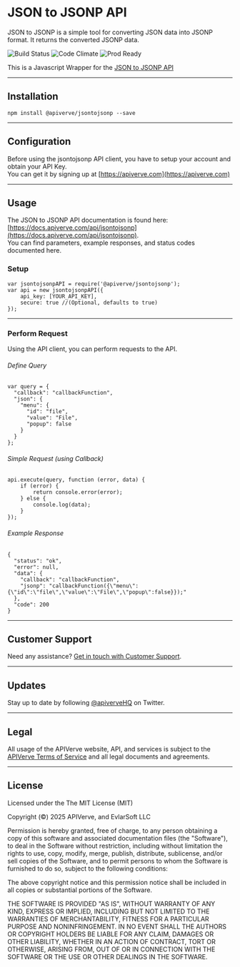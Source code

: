 JSON to JSONP API
============

JSON to JSONP is a simple tool for converting JSON data into JSONP format. It returns the converted JSONP data.

![Build Status](https://img.shields.io/badge/build-passing-green)
![Code Climate](https://img.shields.io/badge/maintainability-B-purple)
![Prod Ready](https://img.shields.io/badge/production-ready-blue)

This is a Javascript Wrapper for the [JSON to JSONP API](https://apiverve.com/marketplace/api/jsontojsonp)

---

## Installation
	npm install @apiverve/jsontojsonp --save

---

## Configuration

Before using the jsontojsonp API client, you have to setup your account and obtain your API Key.  
You can get it by signing up at [https://apiverve.com](https://apiverve.com)

---

## Usage

The JSON to JSONP API documentation is found here: [https://docs.apiverve.com/api/jsontojsonp](https://docs.apiverve.com/api/jsontojsonp).  
You can find parameters, example responses, and status codes documented here.

### Setup

```
var jsontojsonpAPI = require('@apiverve/jsontojsonp');
var api = new jsontojsonpAPI({
    api_key: [YOUR_API_KEY],
    secure: true //(Optional, defaults to true)
});
```

---


### Perform Request
Using the API client, you can perform requests to the API.

###### Define Query

```
var query = {
  "callback": "callbackFunction",
  "json": {
    "menu": {
      "id": "file",
      "value": "File",
      "popup": false
    }
  }
};
```

###### Simple Request (using Callback)

```
api.execute(query, function (error, data) {
    if (error) {
        return console.error(error);
    } else {
        console.log(data);
    }
});
```

###### Example Response

```
{
  "status": "ok",
  "error": null,
  "data": {
    "callback": "callbackFunction",
    "jsonp": "callbackFunction({\"menu\":{\"id\":\"file\",\"value\":\"File\",\"popup\":false}});"
  },
  "code": 200
}
```

---

## Customer Support

Need any assistance? [Get in touch with Customer Support](https://apiverve.com/contact).

---

## Updates
Stay up to date by following [@apiverveHQ](https://twitter.com/apiverveHQ) on Twitter.

---

## Legal

All usage of the APIVerve website, API, and services is subject to the [APIVerve Terms of Service](https://apiverve.com/terms) and all legal documents and agreements.

---

## License
Licensed under the The MIT License (MIT)

Copyright (&copy;) 2025 APIVerve, and EvlarSoft LLC

Permission is hereby granted, free of charge, to any person obtaining a copy of this software and associated documentation files (the "Software"), to deal in the Software without restriction, including without limitation the rights to use, copy, modify, merge, publish, distribute, sublicense, and/or sell copies of the Software, and to permit persons to whom the Software is furnished to do so, subject to the following conditions:

The above copyright notice and this permission notice shall be included in all copies or substantial portions of the Software.

THE SOFTWARE IS PROVIDED "AS IS", WITHOUT WARRANTY OF ANY KIND, EXPRESS OR IMPLIED, INCLUDING BUT NOT LIMITED TO THE WARRANTIES OF MERCHANTABILITY, FITNESS FOR A PARTICULAR PURPOSE AND NONINFRINGEMENT. IN NO EVENT SHALL THE AUTHORS OR COPYRIGHT HOLDERS BE LIABLE FOR ANY CLAIM, DAMAGES OR OTHER LIABILITY, WHETHER IN AN ACTION OF CONTRACT, TORT OR OTHERWISE, ARISING FROM, OUT OF OR IN CONNECTION WITH THE SOFTWARE OR THE USE OR OTHER DEALINGS IN THE SOFTWARE.